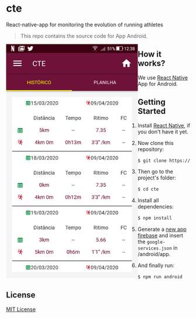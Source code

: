 # cte
React-native-app for monitoring the evolution of running athletes

> This repo contains the source code for App Android.

<a href="url"><img src="https://github.com/adilsonoj/cte/blob/master/Screenshot.png" align="left" height="640" width="360" ></a>

## How it works?

We use [React Native](https://reactnative.dev) App for Android.

## Getting Started

1. Install [React Native](https://reactnative.dev/docs/libraries#installing-a-library), if you don't have it yet.

2. Now clone this repository:

    ```sh
    $ git clone https://github.com/adilsonoj/cte.git
    ```

3. Then go to the project's folder:

    ```sh
    $ cd cte
    ```

4. Install all dependencies:

    ```sh
    $ npm install
    ```

5. Generate a [new app firebase](https://console.firebase.google.com/) and insert the ```google-services.json``` in /android/app.

6. And finally run:

    ```sh
    $ npm run android
    ```

## License

[MIT License](./LICENSE)
